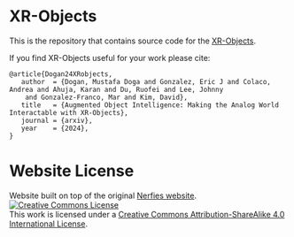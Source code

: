 # XR-Objects

This is the repository that contains source code for the [XR-Objects](https://xr-objects.github.io).

If you find XR-Objects useful for your work please cite:
```
@article{Dogan24XRobjects,
   author  = {Dogan, Mustafa Doga and Gonzalez, Eric J and Colaco, Andrea and Ahuja, Karan and Du, Ruofei and Lee, Johnny 
    and Gonzalez-Franco, Mar and Kim, David},
   title   = {Augmented Object Intelligence: Making the Analog World Interactable with XR-Objects},
   journal = {arxiv},
   year    = {2024},
}
```

# Website License
Website built on top of the original [Nerfies website](https://nerfies.github.io). <a rel="license" href="http://creativecommons.org/licenses/by-sa/4.0/"><img alt="Creative Commons License" style="border-width:0" src="https://i.creativecommons.org/l/by-sa/4.0/88x31.png" /></a><br />This work is licensed under a <a rel="license" href="http://creativecommons.org/licenses/by-sa/4.0/">Creative Commons Attribution-ShareAlike 4.0 International License</a>.
